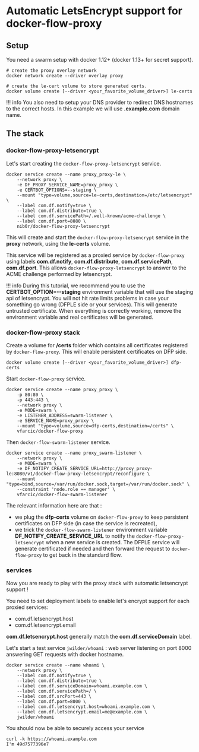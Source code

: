 # Automatic LetsEncrypt support for docker-flow-proxy

## Setup

You need a swarm setup with docker 1.12+ (docker 1.13+ for secret support).

```
# create the proxy overlay network
docker network create --driver overlay proxy

# create the le-cert volume to store generated certs.
docker volume create [--driver <your_favorite_volume_driver>] le-certs
```


!!! info
	You also need to setup your DNS provider to redirect DNS hostnames to the correct hosts. In this example we will use **.example.com** domain name.

## The stack

### docker-flow-proxy-letsencrypt

Let's start creating the `docker-flow-proxy-letsencrypt` service.

```
docker service create --name proxy_proxy-le \
	--network proxy \
	-e DF_PROXY_SERVICE_NAME=proxy_proxy \
	-e CERTBOT_OPTIONS=--staging \
	--mount "type=volume,source=le-certs,destination=/etc/letsencrypt" \
	--label com.df.notify=true \
	--label com.df.distribute=true \
	--label com.df.servicePath=/.well-known/acme-challenge \
	--label com.df.port=8080 \
	nib0r/docker-flow-proxy-letsencrypt
```

This will create and start the `docker-flow-proxy-letsencrypt` service in the **proxy** network, using the **le-certs** volume.

This service will be registered as a proxied service by `docker-flow-proxy` using labels **com.df.notify**, **com.df.distribute**, **com.df.servicePath**, **com.df.port**. This allows `docker-flow-proxy-letsencrypt` to answer to the ACME challenge performed by letsencrypt.

!!! info
	During this tutorial, we recommend you to use the **CERTBOT_OPTION=--staging** environment variable that will use the staging api of letsencrypt. You will not hit rate limits problems in case your something go wrong (DFPLE side or your services). This will generate untrusted certificate. When everything is correctly working, remove the environment variable and real certificates will be generated.


### docker-flow-proxy stack


Create a volume for **/certs** folder which contains all certificates registered by `docker-flow-proxy`. This will enable persistent certificates on DFP side.

```
docker volume create [--driver <your_favorite_volume_driver>] dfp-certs
```

Start `docker-flow-proxy` service.

```
docker service create --name proxy_proxy \
	-p 80:80 \
	-p 443:443 \
	--network proxy \
	-e MODE=swarm \
	-e LISTENER_ADDRESS=swarm-listener \
	-e SERVICE_NAME=proxy_proxy \
	--mount "type=volume,source=dfp-certs,destination=/certs" \
	vfarcic/docker-flow-proxy
```

Then `docker-flow-swarm-listener` service.

```
docker service create --name proxy_swarm-listener \
	--network proxy \
	-e MODE=swarm \
	-e DF_NOTIFY_CREATE_SERVICE_URL=http://proxy_proxy-le:8080/v1/docker-flow-proxy-letsencrypt/reconfigure \
	--mount "type=bind,source=/var/run/docker.sock,target=/var/run/docker.sock" \
	--constraint 'node.role == manager' \
	vfarcic/docker-flow-swarm-listener
```

The relevant information here are that :

 * we plug the **dfp-certs** volume on `docker-flow-proxy` to keep persistent certificates on DFP side (in case the service is recreated),
 * we trick the `docker-flow-swarm-listener` environment variable **DF_NOTIFY_CREATE_SERVICE_URL** to notify the `docker-flow-proxy-letsencrypt` when a new service is created. The DFPLE service will generate certificated if needed and then forward the request to `docker-flow-proxy` to get back in the standard flow.


### services

Now you are ready to play with the proxy stack with automatic letsencrypt support !

You need to set deployment labels to enable let's encrypt support for each proxied services:

  * com.df.letsencrypt.host
  * com.df.letsencrypt.email

**com.df.letsencrypt.host** generally match the **com.df.serviceDomain** label.

Let's start a test service `jwilder/whoami` : web server listening on port 8000 answering GET requests with docker hostname.

```
docker service create --name whoami \
	--network proxy \
	--label com.df.notify=true \
	--label com.df.distribute=true \
	--label com.df.serviceDomain=whoami.example.com \
	--label com.df.servicePath=/ \
	--label com.df.srcPort=443 \
	--label com.df.port=8000 \
	--label com.df.letsencrypt.host=whoami.example.com \
	--label com.df.letsencrypt.email=me@example.com \
	jwilder/whoami
```

You should now be able to securely access your service

```
curl -k https://whoami.example.com
I'm 49d7577396e7
```